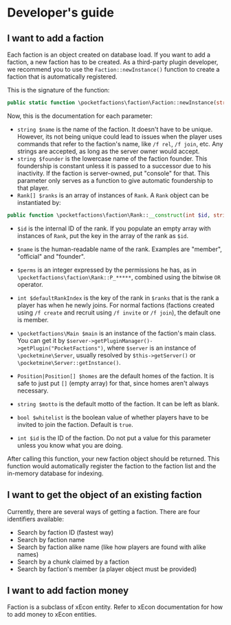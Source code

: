Developer's guide
===
## I want to add a faction
Each faction is an object created on database load. If you want to add a faction, a new faction has to be created. As a third-party plugin developer, we recommend you to use the `Faction::newInstance()` function to create a faction that is automatically registered.

This is the signature of the function:

```php
public static function \pocketfactions\faction\Faction::newInstance(string $name, string $founder, Rank[] $ranks, int $defaultRankIndex, \pocketfaction\Main $main, Position|Position[] $homes [, string $motto = "" [, bool $whitelist = true [, int $id = \pocketfactions\faction\Faction::nextID($main) ] ] ] );
```

Now, this is the documentation for each parameter:
* `string $name` is the name of the faction. It doesn't have to be unique. However, its not being unique could lead to issues when the player uses commands that refer to the faction's name, like `/f rel`, `/f join`, etc. Any strings are accepted, as long as the server owner would accept.
* `string $founder` is the lowercase name of the faction founder. This foundership is constant unless it is passed to a successor due to his inactivity. If the faction is server-owned, put "console" for that. This parameter only serves as a function to give automatic foundership to that player.
* `Rank[] $ranks` is an array of instances of `Rank`. A `Rank` object can be instantiated by:
```php
public function \pocketfactions\faction\Rank::__construct(int $id, string $name, int $perms);
```
  * `$id` is the internal ID of the rank. If you populate an empty array with instances of `Rank`, put the key in the array of the rank as `$id`.
  * `$name` is the human-readable name of the rank. Examples are "member", "official" and "founder".
  * `$perms` is an integer expressed by the permissions he has, as in `\pocketfactions\faction\Rank::P_*****`, combined using the bitwise `OR` operator.

* `int $defaultRankIndex` is the key of the rank in `$ranks` that is the rank a player has when he newly joins. For normal factions (factions created using `/f create` and recruit using `/f invite` or `/f join`), the default one is member.
* `\pocketfactions\Main $main` is an instance of the faction's main class. You can get it by `$server->getPluginManager()->getPlugin("PocketFactions")`, where `$server` is an instance of `\pocketmine\Server`, usually resolved by `$this->getServer()` or `\pocketmine\Server::getInstance()`.
* `Position|Position[] $homes` are the default homes of the faction. It is safe to just put `[]` (empty array) for that, since homes aren't always necessary.
* `string $motto` is the default motto of the faction. It can be left as blank.
* `bool $whitelist` is the boolean value of whether players have to be invited to join the faction. Default is `true`.
* `int $id` is the ID of the faction. Do not put a value for this parameter unless you know what you are doing.

After calling this function, your new faction object should be returned. This function would automatically register the faction to the faction list and the in-memory database for indexing.

## I want to get the object of an existing faction
Currently, there are several ways of getting a faction. There are four identifiers available:

* Search by faction ID (fastest way)
* Search by faction name
* Search by faction alike name (like how players are found with alike names)
* Search by a chunk claimed by a faction
* Search by faction's member (a player object must be provided)

## I want to add faction money
Faction is a subclass of xEcon entity. Refer to xEcon documentation for how to add money to xEcon entities.
